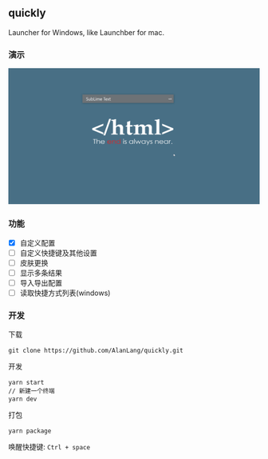 ## quickly
Launcher for Windows, like Launchber for mac.

### 演示
![](images/show.gif)

### 功能
- [x] 自定义配置
- [ ] 自定义快捷键及其他设置
- [ ] 皮肤更换
- [ ] 显示多条结果
- [ ] 导入导出配置
- [ ] 读取快捷方式列表(windows)

### 开发
下载
```
git clone https://github.com/AlanLang/quickly.git
```

开发
```
yarn start
// 新建一个终端
yarn dev
```

打包
```
yarn package
```
唤醒快捷键: `Ctrl + space`